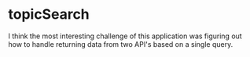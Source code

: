 # topicSearch

I think the most interesting challenge of this application was figuring out how to handle returning data from two API's based on a single query.
